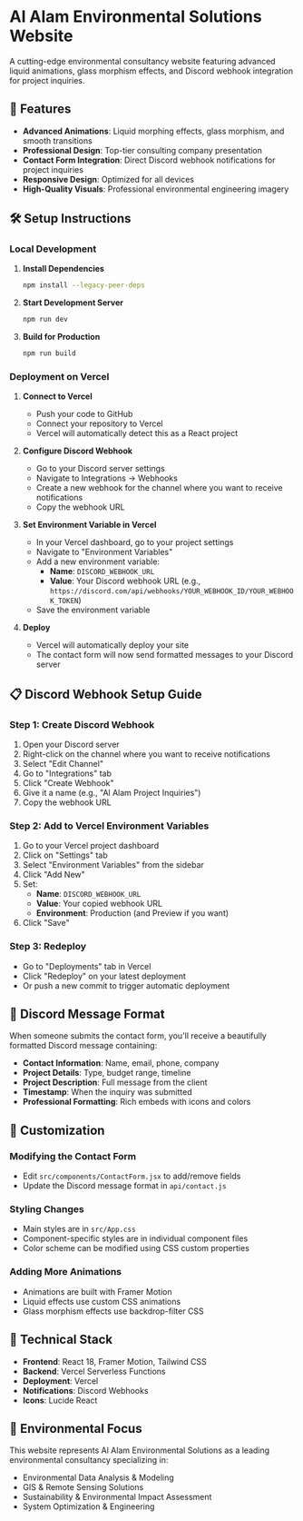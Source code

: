 # Al Alam Environmental Solutions Website

A cutting-edge environmental consultancy website featuring advanced liquid animations, glass morphism effects, and Discord webhook integration for project inquiries.

## 🚀 Features

- **Advanced Animations**: Liquid morphing effects, glass morphism, and smooth transitions
- **Professional Design**: Top-tier consulting company presentation
- **Contact Form Integration**: Direct Discord webhook notifications for project inquiries
- **Responsive Design**: Optimized for all devices
- **High-Quality Visuals**: Professional environmental engineering imagery

## 🛠 Setup Instructions

### Local Development

1. **Install Dependencies**
   ```bash
   npm install --legacy-peer-deps
   ```

2. **Start Development Server**
   ```bash
   npm run dev
   ```

3. **Build for Production**
   ```bash
   npm run build
   ```

### Deployment on Vercel

1. **Connect to Vercel**
   - Push your code to GitHub
   - Connect your repository to Vercel
   - Vercel will automatically detect this as a React project

2. **Configure Discord Webhook**
   - Go to your Discord server settings
   - Navigate to Integrations → Webhooks
   - Create a new webhook for the channel where you want to receive notifications
   - Copy the webhook URL

3. **Set Environment Variable in Vercel**
   - In your Vercel dashboard, go to your project settings
   - Navigate to "Environment Variables"
   - Add a new environment variable:
     - **Name**: `DISCORD_WEBHOOK_URL`
     - **Value**: Your Discord webhook URL (e.g., `https://discord.com/api/webhooks/YOUR_WEBHOOK_ID/YOUR_WEBHOOK_TOKEN`)
   - Save the environment variable

4. **Deploy**
   - Vercel will automatically deploy your site
   - The contact form will now send formatted messages to your Discord server

## 📋 Discord Webhook Setup Guide

### Step 1: Create Discord Webhook
1. Open your Discord server
2. Right-click on the channel where you want to receive notifications
3. Select "Edit Channel"
4. Go to "Integrations" tab
5. Click "Create Webhook"
6. Give it a name (e.g., "Al Alam Project Inquiries")
7. Copy the webhook URL

### Step 2: Add to Vercel Environment Variables
1. Go to your Vercel project dashboard
2. Click on "Settings" tab
3. Select "Environment Variables" from the sidebar
4. Click "Add New"
5. Set:
   - **Name**: `DISCORD_WEBHOOK_URL`
   - **Value**: Your copied webhook URL
   - **Environment**: Production (and Preview if you want)
6. Click "Save"

### Step 3: Redeploy
- Go to "Deployments" tab in Vercel
- Click "Redeploy" on your latest deployment
- Or push a new commit to trigger automatic deployment

## 📨 Discord Message Format

When someone submits the contact form, you'll receive a beautifully formatted Discord message containing:

- **Contact Information**: Name, email, phone, company
- **Project Details**: Type, budget range, timeline
- **Project Description**: Full message from the client
- **Timestamp**: When the inquiry was submitted
- **Professional Formatting**: Rich embeds with icons and colors

## 🎨 Customization

### Modifying the Contact Form
- Edit `src/components/ContactForm.jsx` to add/remove fields
- Update the Discord message format in `api/contact.js`

### Styling Changes
- Main styles are in `src/App.css`
- Component-specific styles are in individual component files
- Color scheme can be modified using CSS custom properties

### Adding More Animations
- Animations are built with Framer Motion
- Liquid effects use custom CSS animations
- Glass morphism effects use backdrop-filter CSS

## 🔧 Technical Stack

- **Frontend**: React 18, Framer Motion, Tailwind CSS
- **Backend**: Vercel Serverless Functions
- **Deployment**: Vercel
- **Notifications**: Discord Webhooks
- **Icons**: Lucide React

## 🌱 Environmental Focus

This website represents Al Alam Environmental Solutions as a leading environmental consultancy specializing in:
- Environmental Data Analysis & Modeling
- GIS & Remote Sensing Solutions
- Sustainability & Environmental Impact Assessment
- System Optimization & Engineering



